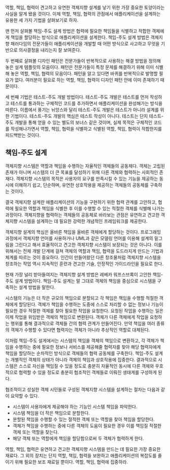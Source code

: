 역할, 책임, 협력이 견고하고 유연한 객체지향 설계를 낳기 위한 가장 중요한 토양이라는 사실을 알게 됐을 것이다. 이제 역할, 책임, 협력의 관점에서 애플리케이션을 설계하는 유용한 세 가지 기법을 살펴보기로 하자.

맨 먼저 살펴볼 책임-주도 설계 방법은 협력에 필요한 책임들을 식별하고 적합한 객체에게 책임을 할당하는 방식으로 애플리케이션을 설계한다. 책임-주도 설계 방법은 객체지향 패러다임의 전문가들이 애플리케이션을 개발할 때 어떤 방식으로 사고하고 무엇을 기반으로 의사결정을 내리는지 잘 보여준다.

두 번째로 살펴볼 디자인 패턴은 전문가들이 반복적으로 사용하는 해결 방법을 정의해 놓은 설계 템플릿의 모음이다. 패턴은 전문가들이 특정 문제를 해결하기 위해 이미 식별해 놓은 역할, 책임, 협력의 모음이다. 패턴을 알고 있다면 바퀴를 반복적으로 발명할 필요가 없다. 여러분이 필요로 하는 역할, 책임, 협력이 디자인 패턴 안에 이미 존재하기 때문이다.

세 번째 기법은 테스트-주도 개발 방법이다. 테스트-주도 개발은 테스트를 먼저 작성하고 테스트를 통과하는 구체적인 코드를 추가하면서 애플리케이션을 완성해가는 방식을 따른다. 이름에서 풍기는 뉘앙스와 달리 테스트-주도 개발은 테스트가 아니라 설계를 위한 기법이다. 테스트-주도 개발의 핵심은 테스트 작성이 아니다. 테스트는 단지 테스트-주도 개발을 통해 얻을 수 있는 별도의 보너스 같은 것이며, 실제 목적은 구체적인 코드를 작성해나가면서 역할, 책임, 협력을 식별하고 식별된 역할, 책임, 협력이 적합한지를 피드백받는 것이다.

## 책임-주도 설계
객체지향 시스템은 역할과 책임을 수행하는 자율적인 객체들의 공동체다. 객체는 고립된 존재가 아니며 시스템의 더 큰 목표를 달성하기 위해 다른 객체와 협력하는 사회적인 존재다. 객체지향 시스템의 목적은 사용자의 요구를 만족시킬 수 있는 기능을 제공하는 동시에 이해하기 쉽고, 단순하며, 유연한 상호작용을 제공하는 객체들의 공동체를 구축하는 것이다.

결국 객체지향 설계란 애플리케이션의 기능을 구현하기 위한 협력 관계를 고안하고, 협력에 필요한 역할과 책임을 식별한 후 이를 수행할 수 있는 적절한 객체를 식별해 나가는 과정이다. 객체지향을 협력하는 객체들의 공동체로 바라보는 관점은 유연하고 견고한 객체지향 시스템을 설계하는 데 필요한 강력한 개념적인 프레임워크를 제공한다.

객체지향 설계의 핵심은 올바른 책임을 올바른 객체에게 할당하는 것이다. 프로그래밍 과정에서 객체지향 언어를 사용하거나 UML과 같은 모델링 언어를 이용해 설계의 밑그림을 그린다고 해서 효율적이고 견고한 객체지향 시스템이 보장되는 것은 아니다. 이를 위해서는 전체 개발 단계에 걸쳐 객체의 역할과 책임, 협력을 도드라지게 만드는 기법과 체계를 따르는 것이 중요하다. 인간이 만들어왔던 다른 창조물처럼 객체지향 시스템을 창조하는 작업 역시 지속적인 훈련과 견고한 기술, 안정적인 가이드라인을 필요로 한다.

현재 가장 널리 받아들여지는 객체지향 설계 방법은 레베카 워프스브록이 고안한 책임-주도 설계 방법이다. 책임-주도 설계는 말 그대로 객체의 책임을 중심으로 시스템을 구축하는 설계 방법을 말한다.

시스템의 기능은 더 작은 규모의 책임으로 분할되고 각 책임은 책임을 수행할 적절한 객체에게 할당된다. 객체가 책임을 수행하는 도중에 스스로 처리할 수 없는 정보나 기능이 필요한 경우 적절한 객체를 찾아 필요한 작업을 요청한다. 요청된 작업을 수행하는 일은 이제 작업을 위임받은 객체의 책임으로 변환된다. 객체가 다른 객체에게 작업을 요청하는 행위를 통해 결과적으로 객체들 간의 협력 관계가 만들어진다. 만약 책임을 여러 종류의 객체가 수행할 수 있다면 협력자는 객체가 아니라 추상적인 역할로 대체된다.

이처럼 책임-주도 설게에서는 시스템의 책임을 객체의 책임으로 변환하고, 각 객체가 책임을 수행하는 중에 필요한 정보나 서비스를 제공해줄 협력자를 찾아 해당 협력자에게 책임을 할당하는 순차적인 방식으로 객체들의 협력 공동체를 구축한다. 책임-주도 설계는 개별적인 객체의 상태가 아니라 객체의 책임과 상호작용에 집중한다. 결과적으로 시스템은 스스로 자신을 책임질 수 있을 정도로 충분히 자율적인 동시에 다른 객체와 우호적으로 협력할 수 있을 정도로 충분히 협조적인 객체들로 이뤄진 생태게를 구성하게 된다.

협조적이고 성실한 객체 시민들로 구성된 객체지향 시스템을 설계하는 절차는 다음과 같이 요약할 수 있다.

- 시스템이 사용자에게 제공해야 하는 기능인 시스템 책임을 파악한다.
- 시스템 책임을 더 작은 책임으로 분할한다.
- 분할된 책임을 수행할 수 있는 절적한 객체 또는 역할을 찾아 책임을 할당한다.
- 객체가 책임을 수행하는 중에 다른 객체의 도움이 필요한 경우 이를 책임질 적절한 객체 또는 역할을 찾는다.
- 해당 객체 또는 역할에게 책임을 할당함으로써 두 객체가 협력하게 한다.

역할, 책임, 협력은 유연하고 견고한 객체지향 시스템을 만드는 데 필요한 가장 중요한 재료다. 그 외의 장치는 단지 역할, 책임, 협력을 보완하고 애플리케이션의 복잡도를 줄이기 위해 필요한 보조 재료일 뿐이다. 역할, 책임, 협력에 집중하라.